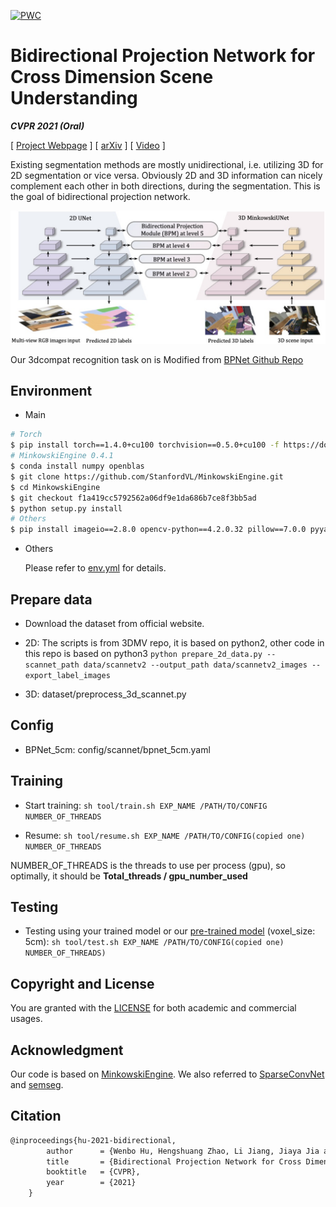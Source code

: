 [![PWC](https://img.shields.io/endpoint.svg?url=https://paperswithcode.com/badge/bidirectional-projection-network-for-cross/semantic-segmentation-on-scannet)](https://paperswithcode.com/sota/semantic-segmentation-on-scannet?p=bidirectional-projection-network-for-cross)
# Bidirectional Projection Network for Cross Dimension Scene Understanding

***CVPR 2021 (Oral)***

[ [Project Webpage](https://wbhu.github.io/projects/BPNet) ]    [ [arXiv](https://arxiv.org/abs/2103.14326) ]    [ [Video](https://youtu.be/Wt9J1l_UBaA) ]

Existing segmentation methods are mostly unidirectional, i.e. utilizing 3D for 2D segmentation or vice versa. Obviously 2D and 3D information can nicely complement each other in both directions, during the segmentation. This is the goal of bidirectional projection network.

![bpnet](imgs/bpnet.jpg)

Our 3dcompat recognition task on is Modified from [BPNet Github Repo](https://github.com/wbhu/BPNet)

## Environment

- Main


```bash
# Torch
$ pip install torch==1.4.0+cu100 torchvision==0.5.0+cu100 -f https://download.pytorch.org/whl/torch_stable.html
# MinkowskiEngine 0.4.1
$ conda install numpy openblas
$ git clone https://github.com/StanfordVL/MinkowskiEngine.git
$ cd MinkowskiEngine
$ git checkout f1a419cc5792562a06df9e1da686b7ce8f3bb5ad
$ python setup.py install
# Others
$ pip install imageio==2.8.0 opencv-python==4.2.0.32 pillow==7.0.0 pyyaml==5.3 scipy==1.4.1 sharedarray==3.2.0 tensorboardx==2.0 tqdm==4.42.1
```

- Others

    Please refer to [env.yml](./env.yml) for details.

## Prepare data

- Download the dataset from official website.

- 2D: The scripts is from 3DMV repo, it is based on python2, other code in this repo is based on python3
	```python prepare_2d_data.py --scannet_path data/scannetv2 --output_path data/scannetv2_images --export_label_images```
	
- 3D: dataset/preprocess_3d_scannet.py

## Config
- BPNet_5cm: config/scannet/bpnet_5cm.yaml 

## Training

- Start training:
```sh tool/train.sh EXP_NAME /PATH/TO/CONFIG NUMBER_OF_THREADS```

- Resume: 
```sh tool/resume.sh EXP_NAME /PATH/TO/CONFIG(copied one) NUMBER_OF_THREADS```

NUMBER_OF_THREADS is the threads to use per process (gpu), so optimally, it should be **Total_threads / gpu_number_used**

## Testing

- Testing using your trained model or our [pre-trained model](https://drive.google.com/file/d/1AWUigQGDONoSpoPL5MCTE-tMFWhY2Y09/view?usp=sharing) (voxel_size: 5cm):
```sh tool/test.sh EXP_NAME /PATH/TO/CONFIG(copied one) NUMBER_OF_THREADS)```


## Copyright and License

You are granted with the [LICENSE](./LICENSE) for both academic and commercial usages.



## Acknowledgment

Our code is based on [MinkowskiEngine](https://github.com/NVIDIA/MinkowskiEngine). We also referred to [SparseConvNet](https://github.com/facebookresearch/SparseConvNet) and [semseg](https://github.com/hszhao/semseg).



## Citation

```tex
@inproceedings{hu-2021-bidirectional,
        author      = {Wenbo Hu, Hengshuang Zhao, Li Jiang, Jiaya Jia and Tien-Tsin Wong},
        title       = {Bidirectional Projection Network for Cross Dimensional Scene Understanding},
        booktitle   = {CVPR},
        year        = {2021}
    }
```

